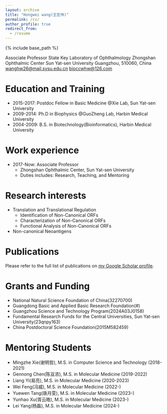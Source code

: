 ```yaml
---
layout: archive
title: "Hongwei wang(王宏伟)"
permalink: /cv/
author_profile: true
redirect_from:
  - /resume
---
```


{% include base_path %}

Associate Professor
State Key Laboratory of Ophthalmology
Zhongshan Ophthalmic Center
Sun Yat-sen University
Guangzhou, 510060, China
wanghw26@mail.sysu.edu.cn
bioccwhw@126.com

Education and Training
======
* 2015-2017: Postdoc Fellow in Basic Medicine @Xie Lab, Sun Yat-sen University
* 2009-2014: Ph.D in Biophysics @GuoZheng Lab, Harbin Medical University
* 2004-2009: B.S. in Biotechnology(Bioinformatics), Harbin Medical University

Work experience
======
* 2017-Now: Associate Professor
  * Zhongshan Ophthalmic Center, Sun Yat-sen University
  * Duties includes: Research, Teaching, and Mentoring
  
Research interests
======
* Translation and Translational Regulation
  * Identification of Non-Canonical ORFs
  * Characterization of Non-Canonical ORFs
  * Functional Analysis of Non-Canonical ORFs
* Non-canonical Neoantigens

Publications
======
  Please refer to the full list of publications on <a href="{{site.author.googlescholar}}">my Google Scholar profile</a>.

Grants and Funding
======
* National Natural Science Foundation of China(32270700)
* Guangdong Basic and Applied Basic Research Foundation(#)
* Guangzhou Science and Technology Program(2024A03J0158)
* Fundamental Research Funds for the Central Universities, Sun Yat-sen University(23qnpy163)
* China Postdoctoral Science Foundation(2015M582459)

Mentoring Students
======
* Mingzhe Xie(谢明哲), M.S. in Computer Science and Technology (2018-2021)
* Gennong Chen(陈亘浓), M.S. in Molecular Medicine (2019-2022)
* Liang Yi(易亮), M.S. in Molecular Medicine (2020-2023)
* Wei Feng(冯威), M.S. in Molecular Medicine (2022-)
* Yuewen Tang(唐月雯), M.S. in Molecular Medicine (2023-)
* Yunhao Xu(胥云皓), M.S. in Molecular Medicine (2023-)
* Lei Yang(杨磊), M.S. in Molecular Medicine (2024-)
